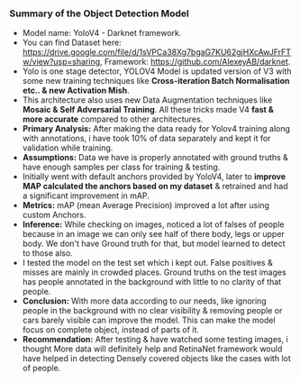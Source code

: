 

### Summary of the Object Detection Model

* Model name: YoloV4 - Darknet framework. 
* You can find Dataset here: https://drive.google.com/file/d/1sVPCa38Xg7bgaG7KU62gjHXcAwJFrFTw/view?usp=sharing, Framework: https://github.com/AlexeyAB/darknet. 
* Yolo is one stage detector, YOLOV4 Model is updated version of V3 with some new training techniques like **Cross-iteration Batch Normalisation etc.. & new Activation Mish**. 
* This architecture also uses new Data Augmentation techniques like **Mosaic & Self Adversarial Training**. All these tricks made V4 **fast & more accurate** compared to other architectures.
* **Primary Analysis:** After making the data ready for Yolov4 training along with annotations, i have took 10% of data separately and kept it for validation while training. 
* **Assumptions:** Data we have is properly annotated with ground truths & have enough samples per class for training & testing.
* Initially went with default anchors provided by YoloV4, later to **improve MAP calculated the anchors based on my dataset** & retrained and had a significant improvement in mAP. 
* **Metrics:** mAP (mean Average Precision) improved a lot after using custom Anchors. 
* **Inference:** While checking on images, noticed a lot of falses of people because in an image we can only see half of there body, legs or upper body. We don't have Ground truth for that, but model learned to detect to those also. 
* I tested the model on the test set which i kept out. False positives & misses are mainly in crowded places. Ground truths on the test images has people annotated in the background with little to no clarity of that people.
* **Conclusion:** With more data according to our needs, like ignoring people in the background with no clear visibility & removing people or cars barely visible can improve the model. This can make the model focus on complete object, instead of parts of it. 
* **Recommendation:** After testing & have watched some testing images, i thought More data will definitely help and RetinaNet framework would have helped in detecting Densely covered objects like the cases with lot of people. 